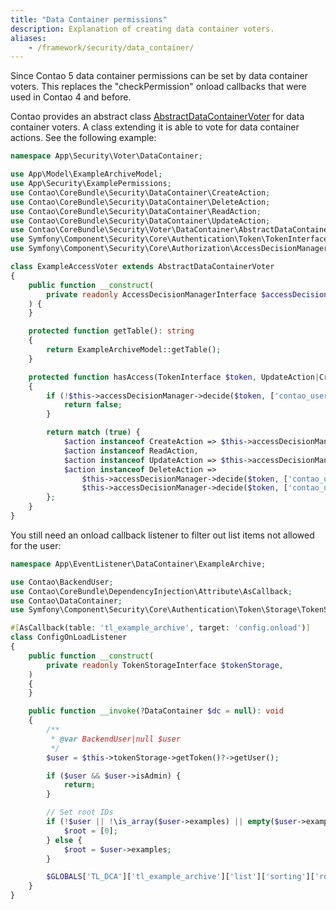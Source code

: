 ```yaml
---
title: "Data Container permissions"
description: Explanation of creating data container voters.
aliases:
    - /framework/security/data_container/
---
```


Since Contao 5 data container permissions can be set by data container voters. This replaces the "checkPermission" onload callbacks that were used in Contao 4 and before.

Contao provides an abstract class [AbstractDataContainerVoter](https://github.com/contao/contao/blob/5.3/core-bundle/src/Security/Voter/DataContainer/AbstractDataContainerVoter.php) for data container voters.
A class extending it is able to vote for data container actions. See the following example:

```php
namespace App\Security\Voter\DataContainer;

use App\Model\ExampleArchiveModel;
use App\Security\ExamplePermissions;
use Contao\CoreBundle\Security\DataContainer\CreateAction;
use Contao\CoreBundle\Security\DataContainer\DeleteAction;
use Contao\CoreBundle\Security\DataContainer\ReadAction;
use Contao\CoreBundle\Security\DataContainer\UpdateAction;
use Contao\CoreBundle\Security\Voter\DataContainer\AbstractDataContainerVoter;
use Symfony\Component\Security\Core\Authentication\Token\TokenInterface;
use Symfony\Component\Security\Core\Authorization\AccessDecisionManagerInterface;

class ExampleAccessVoter extends AbstractDataContainerVoter
{
    public function __construct(
        private readonly AccessDecisionManagerInterface $accessDecisionManager
    ) {
    }

    protected function getTable(): string
    {
        return ExampleArchiveModel::getTable();
    }

    protected function hasAccess(TokenInterface $token, UpdateAction|CreateAction|ReadAction|DeleteAction $action): bool
    {
        if (!$this->accessDecisionManager->decide($token, ['contao_user.modules.example'])) {
            return false;
        }

        return match (true) {
            $action instanceof CreateAction => $this->accessDecisionManager->decide($token, ['contao_user.examplep.create']),
            $action instanceof ReadAction,
            $action instanceof UpdateAction => $this->accessDecisionManager->decide($token, ['contao_user.examples'], $action->getCurrentId()),
            $action instanceof DeleteAction => 
                $this->accessDecisionManager->decide($token, ['contao_user.examples'], $action->getCurrentId()) && 
                $this->accessDecisionManager->decide($token, ['contao_user.examplep.delete']),
        };
    }
}
```

You still need an onload callback listener to filter out list items not allowed for the user:

```php
namespace App\EventListener\DataContainer\ExampleArchive;

use Contao\BackendUser;
use Contao\CoreBundle\DependencyInjection\Attribute\AsCallback;
use Contao\DataContainer;
use Symfony\Component\Security\Core\Authentication\Token\Storage\TokenStorageInterface;

#[AsCallback(table: 'tl_example_archive', target: 'config.onload')]
class ConfigOnLoadListener
{
    public function __construct(
        private readonly TokenStorageInterface $tokenStorage,
    )
    {
    }

    public function __invoke(?DataContainer $dc = null): void
    {
        /**
         * @var BackendUser|null $user
         */
        $user = $this->tokenStorage->getToken()?->getUser();

        if ($user && $user->isAdmin) {
            return;
        }

        // Set root IDs
        if (!$user || !\is_array($user->examples) || empty($user->examples)) {
            $root = [0];
        } else {
            $root = $user->examples;
        }

        $GLOBALS['TL_DCA']['tl_example_archive']['list']['sorting']['root'] = $root;
    }
}
```